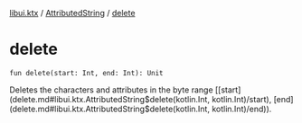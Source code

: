 [libui.ktx](../index.md) / [AttributedString](index.md) / [delete](./delete.md)

# delete

`fun delete(start: Int, end: Int): Unit`

Deletes the characters and attributes in the byte range [[start](delete.md#libui.ktx.AttributedString$delete(kotlin.Int, kotlin.Int)/start), [end](delete.md#libui.ktx.AttributedString$delete(kotlin.Int, kotlin.Int)/end)).

